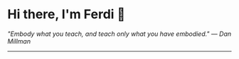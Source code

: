 <h1>Hi there, I'm Ferdi 👋</h1>

<p><em>
  "Embody what you teach, and teach only what you have embodied." — Dan Millman
</em></p>

---
